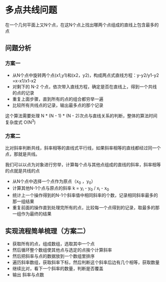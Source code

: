 # 多点共线问题
在一个几何平面上又N个点，在这N个点上找出哪两个点组成的直线上包含最多的点
## 问题分析
### 方案一
* 从N个点中旋转两个点(x1,y1)和(x2，y2)，构成两点式直线方程：y-y2/y1-y2 =x-x1/x1-x2
* 对剩下的 N-2 个点，依次带入直线方程，确定是否在直线上，得到一个共线的点的记录
* 重复上面步骤，直到所有的点的组合都穷举一遍
* 比较所有共线点的记录，输出最多点的那个记录

这个算法需要处理 N \* (N - 1) \* (N - 2)次点与直线关系的判断，整体的算法时间复杂度式 O(N<sup>3</sup>)

### 方案二
比对斜率判断共线，斜率相等的直线式平行线，如果斜率相等的直线都经过同一个点，那就是共线。

我们可以以点为对象进行穷举，计算每个点与其他点组成的直线的斜率，斜率相等的点就是共线的点

* 从N个点中选择一个点作为原点（x<sub>0</sub> ，y<sub>0</sub>）
* 计算其他N-1个点与原点的斜率 k = y<sub>i</sub> - y<sub>0</sub> / x<sub>i</sub> - x<sub>0</sub> 
* 统计上一个操作得到的N-1个斜率值中相同斜率的个数，记录相同斜率最多的那一组结果
* 重复前面的操作直到处理完所有的点，比较每一个点得到的记录，取最多的那一组作为最终的结果

## 实现流程简单梳理（方案二）
* 获取所有的点，组成数组，选取其中一个点
* 然后循环整个数组使其他点与选定的点挨个计算斜率
* 然后把斜率与点的数据放到一个数组里排序
* 遍历斜率数组，获取斜率下标，然后判断这个斜率后边有几个相等，获取数量
* 继续比对，看下一个斜率的数量，判断是否覆盖
* 输出 斜率与点数